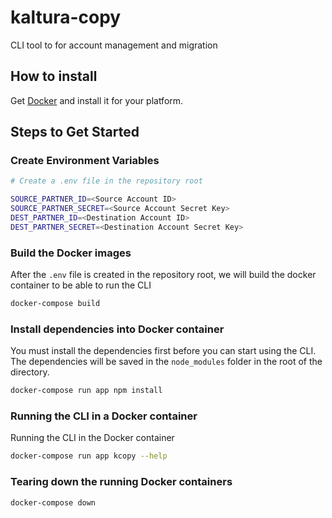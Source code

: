 kaltura-copy
============

CLI tool to for account management and migration

## How to install

Get [Docker](https://store.docker.com/search?type=edition&offering=community) and install it for your platform.

## Steps to Get Started


### Create Environment Variables

```bash
# Create a .env file in the repository root

SOURCE_PARTNER_ID=<Source Account ID>
SOURCE_PARTNER_SECRET=<Source Account Secret Key>
DEST_PARTNER_ID=<Destination Account ID>
DEST_PARTNER_SECRET=<Destination Account Secret Key>
```

### Build the Docker images

After the `.env` file is created in the repository root, we will build the docker container
to be able to run the CLI

```bash
docker-compose build
```

### Install dependencies into Docker container

You must install the dependencies first before you can start using the CLI.  The dependencies
will be saved in the `node_modules` folder in the root of the directory.

```bash
docker-compose run app npm install
```

### Running the CLI in a Docker container

Running the CLI in the Docker container

```bash
docker-compose run app kcopy --help
```

### Tearing down the running Docker containers

```bash
docker-compose down
```
